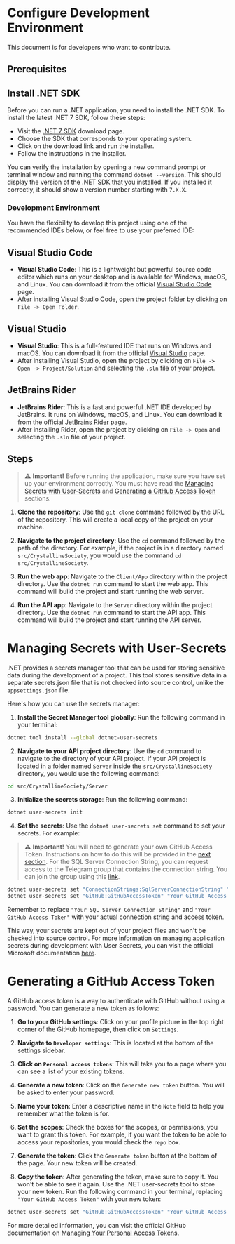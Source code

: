 # Configure Development Environment
This document is for developers who want to contribute.

## Prerequisites

## Install .NET SDK

Before you can run a .NET application, you need to install the .NET SDK. To install the latest .NET 7 SDK, follow these steps:

- Visit the [.NET 7 SDK](https://dotnet.microsoft.com/download/dotnet/7.0) download page.
- Choose the SDK that corresponds to your operating system.
- Click on the download link and run the installer.
- Follow the instructions in the installer.

You can verify the installation by opening a new command prompt or terminal window and running the command `dotnet --version`. This should display the version of the .NET SDK that you installed. If you installed it correctly, it should show a version number starting with `7.X.X`.

### Development Environment
You have the flexibility to develop this project using one of the recommended IDEs below, or feel free to use your preferred IDE:

## Visual Studio Code

- **Visual Studio Code**: This is a lightweight but powerful source code editor which runs on your desktop and is available for Windows, macOS, and Linux. You can download it from the official [Visual Studio Code](https://code.visualstudio.com/download) page.
- After installing Visual Studio Code, open the project folder by clicking on `File -> Open Folder`.

## Visual Studio

- **Visual Studio**: This is a full-featured IDE that runs on Windows and macOS. You can download it from the official [Visual Studio](https://visualstudio.microsoft.com/downloads/) page.
- After installing Visual Studio, open the project by clicking on `File -> Open -> Project/Solution` and selecting the `.sln` file of your project.

## JetBrains Rider

- **JetBrains Rider**: This is a fast and powerful .NET IDE developed by JetBrains. It runs on Windows, macOS, and Linux. You can download it from the official [JetBrains Rider](https://www.jetbrains.com/rider/download/) page.
- After installing Rider, open the project by clicking on `File -> Open` and selecting the `.sln` file of your project.


## Steps

> :warning: **Important!** Before running the application, make sure you have set up your environment correctly. You must have read the [Managing Secrets with User-Secrets](#managing-secrets-with-user-secrets) and [Generating a GitHub Access Token](#generating-a-github-access-token) sections.

1. **Clone the repository**: Use the `git clone` command followed by the URL of the repository. This will create a local copy of the project on your machine.

2. **Navigate to the project directory**: Use the `cd` command followed by the path of the directory. For example, if the project is in a directory named `src/CrystallineSociety`, you would use the command `cd src/CrystallineSociety`.

3. **Run the web app**: Navigate to the `Client/App` directory within the project directory. Use the `dotnet run` command to start the web app. This command will build the project and start running the web server.

4. **Run the API app**: Navigate to the `Server` directory within the project directory. Use the `dotnet run` command to start the API app. This command will build the project and start running the API server.

# Managing Secrets with User-Secrets

.NET provides a secrets manager tool that can be used for storing sensitive data during the development of a project. This tool stores sensitive data in a separate secrets.json file that is not checked into source control, unlike the `appsettings.json` file.

Here's how you can use the secrets manager:

1. **Install the Secret Manager tool globally**: Run the following command in your terminal:

```bash
dotnet tool install --global dotnet-user-secrets
```

2. **Navigate to your API project directory**: Use the `cd` command to navigate to the directory of your API project. If your API project is located in a folder named `Server` inside the `src/CrystallineSociety` directory, you would use the following command:

```bash
cd src/CrystallineSociety/Server
```

3. **Initialize the secrets storage**: Run the following command:

```bash
dotnet user-secrets init
```

4. **Set the secrets**: Use the `dotnet user-secrets set` command to set your secrets. For example:

> :warning: **Important!** You will need to generate your own GitHub Access Token. Instructions on how to do this will be provided in the [next section](#generating-a-github-access-token). For the SQL Server Connection String, you can request access to the Telegram group that contains the connection string. You can join the group using this [link](https://t.me/+VLs-FTg5nLRmMGY0).

```bash
dotnet user-secrets set "ConnectionStrings:SqlServerConnectionString" "Your SQL Server Connection String"
dotnet user-secrets set "GitHub:GitHubAccessToken" "Your GitHub Access Token"
```

Remember to replace `"Your SQL Server Connection String"` and `"Your GitHub Access Token"` with your actual connection string and access token.

This way, your secrets are kept out of your project files and won't be checked into source control. For more information on managing application secrets during development with User Secrets, you can visit the official Microsoft documentation [here](https://learn.microsoft.com/en-us/aspnet/core/security/app-secrets).


# Generating a GitHub Access Token

A GitHub access token is a way to authenticate with GitHub without using a password. You can generate a new token as follows:

1. **Go to your GitHub settings**: Click on your profile picture in the top right corner of the GitHub homepage, then click on `Settings`.

2. **Navigate to `Developer settings`**: This is located at the bottom of the settings sidebar.

3. **Click on `Personal access tokens`**: This will take you to a page where you can see a list of your existing tokens.

4. **Generate a new token**: Click on the `Generate new token` button. You will be asked to enter your password.

5. **Name your token**: Enter a descriptive name in the `Note` field to help you remember what the token is for.

6. **Set the scopes**: Check the boxes for the scopes, or permissions, you want to grant this token. For example, if you want the token to be able to access your repositories, you would check the `repo` box.

7. **Generate the token**: Click the `Generate token` button at the bottom of the page. Your new token will be created.

8. **Copy the token**: After generating the token, make sure to copy it. You won't be able to see it again. Use the .NET user-secrets tool to store your new token. Run the following command in your terminal, replacing `"Your GitHub Access Token"` with your new token:

```bash
dotnet user-secrets set "GitHub:GitHubAccessToken" "Your GitHub Access Token"
```

For more detailed information, you can visit the official GitHub documentation on [Managing Your Personal Access Tokens](https://docs.github.com/en/authentication/keeping-your-account-and-data-secure/managing-your-personal-access-tokens).
